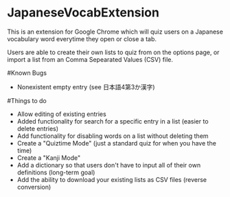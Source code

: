JapaneseVocabExtension
======================

This is an extension for Google Chrome which will quiz users on a Japanese vocabulary word everytime they open or close a tab.

Users are able to create their own lists to quiz from on the options page, or import a list from an Comma Sepearated Values (CSV) file.

#Known Bugs
- Nonexistent empty entry (see 日本語4第3か漢字)

#Things to do
- Allow editing of existing entries
- Added functionality for search for a specific entry in a list (easier to delete entries)
- Add functionality for disabling words on a list without deleting them
- Create a "Quiztime Mode" (just a standard quiz for when you have the time)
- Create a "Kanji Mode"
- Add a dictionary so that users don't have to input all of their own definitions (long-term goal)
- Add the ability to download your existing lists as CSV files (reverse conversion)
